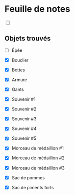 
# Feuille de notes


<input type="checkbox" name="scales">



## Objets trouvés
- [ ] Épée
- [x] Bouclier

- [x] Bottes
- [x] Armure
- [x] Gants

- [x] Souvenir #1
- [x] Souvenir #2
- [x] Souvenir #3
- [x] Souvenir #4
- [x] Souvenir #5

- [x] Morceau de médaillion #1
- [x] Morceau de médaillion #2
- [x] Morceau de médaillion #3

- [x] Sac de pommes
- [x] Sac de piments forts

